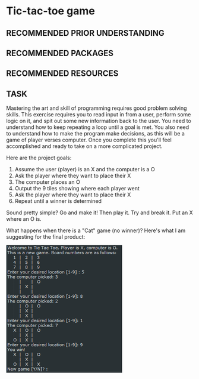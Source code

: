 # Tic-tac-toe game

## RECOMMENDED PRIOR UNDERSTANDING

## RECOMMENDED PACKAGES

## RECOMMENDED RESOURCES

## TASK

Mastering the art and skill of programming requires good problem solving skills. This exercise requires you to read input in from a user, perform some logic on it, and spit out some new information back to the user. You need to understand how to keep repeating a loop until a goal is met. You also need to understand how to make the program make decisions, as this will be a game of player verses computer. Once you complete this you'll feel accomplished and ready to take on a more complicated project.

Here are the project goals:

1. Assume the user (player) is an X and the computer is a O
2. Ask the player where they want to place their X
3. The computer places an O
4. Output the 9 tiles showing where each player went
5. Ask the player where they want to place their X
6. Repeat until a winner is determined

Sound pretty simple? Go and make it! Then play it. Try and break it. Put an X where an O is. 

What happens when there is a "Cat" game (no winner)? Here's what I am suggesting for the final product:

![](assets/tic-tac-toe.png)



